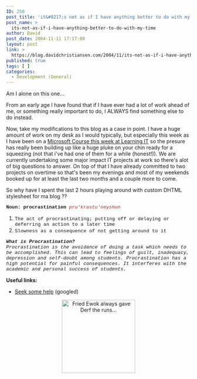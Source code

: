```yaml
---
ID: 250
post_title: 'it&#8217;s not as if I have anything better to do with my time&#8230;'
post_name: >
  its-not-as-if-i-have-anything-better-to-do-with-my-time
author: David
post_date: 2004-11-11 17:17:00
layout: post
link: >
  https://blog.davidchristiansen.com/2004/11/its-not-as-if-i-have-anything-better-to-do-with-my-time/
published: true
tags: [ ]
categories:
  - Development (General)
---
```

<p>Am I alone on this one...</p>
<p>From an early age I have found that if I have ever had a lot of work ahead of me, or something really important to do, I ALWAYS find something else to do instead.</p>
<p>Now, take my modifications to this blog as a case in point. I have a huge amount of work on my desk as I would typically, but especially this week as I have been on a <a href="http://www.learningit.com/">Microsoft Course this week at Learning IT</a>&nbsp;so the presure has really been building up like a huge pluke on your chin ready for a squeezing (not that i've had one of them for a while (honest!)). We are currently undertaking some major impact IT projects at work so there's alot of big questions to answer. On top of that I have already committed to two projects on overtime so that's been my evenings and most of my weekends booked up for at least the last two months and a couple more to come.</p>
<p>So why have I spent the last 2 hours playing around with custom DHTML stylesheet for ma blog ??</p>
<p><font face="Courier New"><font size="2"><strong>Noun: procrastination</strong> <em><font color="#a52a2a">pru'krastu'neyshun</font></em></font></font></p>
<ol>
<li><font size="2"><font face="Courier New">The act of procrastinating; putting off or delaying or deferring an action to a later time</font> </font>
<li><font face="Courier New" size="2">Slowness as a consequence of not getting around to it</font></li></li></ol>
<p><font size="2"><em><font face="Courier New"><strong>What is Procrastination?</strong><br>Procrastination is the avoidance of doing a task which needs to be accomplished. This can lead to feelings of guilt, inadequacy, depression and self-doubt among students. Procrastination has a high potential for painful consequences. It interferes with the academic and personal success of students.</font></em> </font></p>
<p><strong>Useful links:</strong></p>
<ul>
<li><a href="http://www.google.co.uk/search?hl=en&amp;q=procrastination&amp;meta=">Seek some help</a>&nbsp;(googled)</li></ul>
<center><img alt="Fried Ewok always gave Derf the runs..." src="http://www.procrastination.org/crap/brbafk.jpg" width="200" border="0"></center>